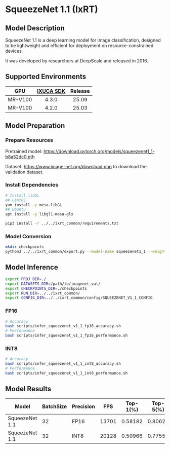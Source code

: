 # SqueezeNet 1.1 (IxRT)

## Model Description

SqueezeNet 1.1 is a deep learning model for image classification, designed to be lightweight and efficient for deployment on resource-constrained devices.

It was developed by researchers at DeepScale and released in 2016.

## Supported Environments

| GPU    | [IXUCA SDK](https://gitee.com/deep-spark/deepspark#%E5%A4%A9%E6%95%B0%E6%99%BA%E7%AE%97%E8%BD%AF%E4%BB%B6%E6%A0%88-ixuca) | Release |
| :----: | :----: | :----: |
| MR-V100 | 4.3.0 | 25.09 |
| MR-V100 | 4.2.0 | 25.03 |

## Model Preparation

### Prepare Resources

Pretrained model: <https://download.pytorch.org/models/squeezenet1_1-b8a52dc0.pth>

Dataset: <https://www.image-net.org/download.php> to download the validation dataset.

### Install Dependencies

```bash
# Install libGL
## CentOS
yum install -y mesa-libGL
## Ubuntu
apt install -y libgl1-mesa-glx

pip3 install -r ../../ixrt_common/requirements.txt
```

### Model Conversion

```bash
mkdir checkpoints
python3 ../../ixrt_common/export.py --model-name squeezenet1_1 --weight squeezenet1_1-b8a52dc0.pth --output checkpoints/squeezenet_v1_1.onnx
```

## Model Inference

```bash
export PROJ_DIR=./
export DATASETS_DIR=/path/to/imagenet_val/
export CHECKPOINTS_DIR=./checkpoints
export RUN_DIR=../../ixrt_common/
export CONFIG_DIR=../../ixrt_common/config/SQUEEZENET_V1_1_CONFIG

```

### FP16

```bash
# Accuracy
bash scripts/infer_squeezenet_v1_1_fp16_accuracy.sh
# Performance
bash scripts/infer_squeezenet_v1_1_fp16_performance.sh
```

### INT8

```bash
# Accuracy
bash scripts/infer_squeezenet_v1_1_int8_accuracy.sh
# Performance
bash scripts/infer_squeezenet_v1_1_int8_performance.sh
```

## Model Results

| Model          | BatchSize | Precision | FPS   | Top-1(%) | Top-5(%) |
| -------------- | --------- | --------- | ----- | -------- | -------- |
| SqueezeNet 1.1 | 32        | FP16      | 13701 | 0.58182  | 0.80622  |
| SqueezeNet 1.1 | 32        | INT8      | 20128 | 0.50966  | 0.77552  |
